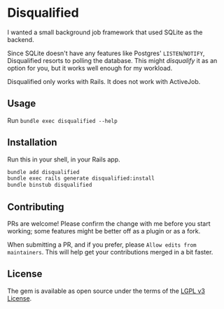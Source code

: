 # Disqualified

I wanted a small background job framework that used SQLite as the backend.

Since SQLite doesn't have any features like Postgres' `LISTEN`/`NOTIFY`,
Disqualified resorts to polling the database. This might _disqualify_ it as an
option for you, but it works well enough for my workload.

Disqualified only works with Rails. It does not work with ActiveJob.


## Usage

Run `bundle exec disqualified --help`


## Installation

Run this in your shell, in your Rails app.

```bash
bundle add disqualified
bundle exec rails generate disqualified:install
bundle binstub disqualified
```


## Contributing

PRs are welcome! Please confirm the change with me before you start working;
some features might be better off as a plugin or as a fork.

When submitting a PR, and if you prefer, please `Allow edits from maintainers`.
This will help get your contributions merged in a bit faster.


## License

The gem is available as open source under the terms of the
[LGPL v3 License](https://opensource.org/licenses/LGPL-3.0).
